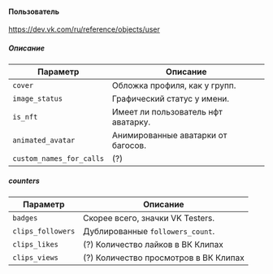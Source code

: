 #### Пользователь

https://dev.vk.com/ru/reference/objects/user

##### Описание

|Параметр|Описание|
|-|-|
|`cover`|Обложка профиля, как у групп.|
|`image_status`|Графический статус у имени.|
|`is_nft`|Имеет ли пользователь нфт аватарку.|
|`animated_avatar`|Анимированные аватарки от багосов.|
|`custom_names_for_calls`|(?)|

##### counters

|Параметр|Описание|
|-|-|
|`badges`|Скорее всего, значки VK Testers.|
|`clips_followers`|Дублированные `followers_count`.|
|`clips_likes`|(?) Количество лайков в ВК Клипах|
|`clips_views`|(?) Количество просмотров в ВК Клипах|
